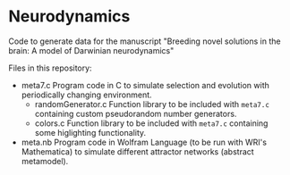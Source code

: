 # Neurodynamics
Code to generate data for the manuscript "Breeding novel solutions in the brain: A model of Darwinian neurodynamics"

Files in this repository:
  - meta7.c   Program code in C to simulate selection and evolution with periodically changing environment.
     - randomGenerator.c   Function library to be included with `meta7.c` containing custom pseudorandom number generators.
     - colors.c            Function library to be included with `meta7.c` containing some higlighting functionality.
  - meta.nb   Program code in Wolfram Language (to be run with WRI's Mathematica) to simulate different attractor networks (abstract metamodel).
